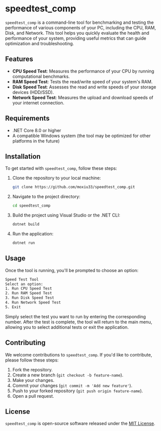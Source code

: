 # speedtest_comp

`speedtest_comp` is a command-line tool for benchmarking and testing the performance of various components of your PC, including the CPU, RAM, Disk, and Network. This tool helps you quickly evaluate the health and performance of your system, providing useful metrics that can guide optimization and troubleshooting.

## Features

- **CPU Speed Test**: Measures the performance of your CPU by running computational benchmarks.
- **RAM Speed Test**: Tests the read/write speed of your system's RAM.
- **Disk Speed Test**: Assesses the read and write speeds of your storage devices (HDD/SSD).
- **Network Speed Test**: Measures the upload and download speeds of your internet connection.
  
## Requirements

- .NET Core 8.0 or higher
- A compatible Windows system (the tool may be optimized for other platforms in the future)
  
## Installation

To get started with `speedtest_comp`, follow these steps:

1. Clone the repository to your local machine:
    ```bash
    git clone https://github.com/moxiu33/speedtest_comp.git
    ```

2. Navigate to the project directory:
    ```bash
    cd speedtest_comp
    ```

3. Build the project using Visual Studio or the .NET CLI:
    ```bash
    dotnet build
    ```

4. Run the application:
    ```bash
    dotnet run
    ```

## Usage

Once the tool is running, you'll be prompted to choose an option:

```bash
Speed Test Tool
Select an option:
1. Run CPU Speed Test
2. Run RAM Speed Test
3. Run Disk Speed Test
4. Run Network Speed Test
5. Exit
```

Simply select the test you want to run by entering the corresponding number. After the test is complete, the tool will return to the main menu, allowing you to select additional tests or exit the application.

## Contributing

We welcome contributions to `speedtest_comp`. If you'd like to contribute, please follow these steps:

1. Fork the repository.
2. Create a new branch (`git checkout -b feature-name`).
3. Make your changes.
4. Commit your changes (`git commit -m 'Add new feature'`).
5. Push to your forked repository (`git push origin feature-name`).
6. Open a pull request.

## License

`speedtest_comp` is open-source software released under the [MIT License](https://github.com/moxiuoqoo/speedtest_comp/blob/main/LICENSE).
